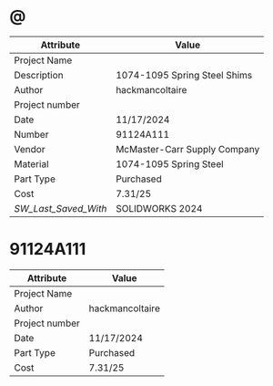 # @
| Attribute | Value |
| ---  | ---     |
| Project Name |  |
| Description | 1074-1095 Spring Steel Shims |
| Author | hackmancoltaire |
| Project number |  |
| Date | 11/17/2024 |
| Number | 91124A111 |
| Vendor | McMaster-Carr Supply Company |
| Material | 1074-1095 Spring Steel |
| Part Type | Purchased |
| Cost | 7.31/25 |
| _SW_Last_Saved_With_ | SOLIDWORKS 2024 |
# 91124A111
| Attribute | Value |
| ---  | ---     |
| Project Name |  |
| Author | hackmancoltaire |
| Project number |  |
| Date | 11/17/2024 |
| Part Type | Purchased |
| Cost | 7.31/25 |
